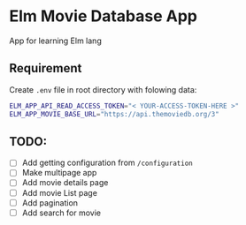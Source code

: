 # Elm Movie Database App

App for learning Elm lang

## Requirement
Create `.env` file in root directory with folowing data:
```sh
ELM_APP_API_READ_ACCESS_TOKEN="< YOUR-ACCESS-TOKEN-HERE >"
ELM_APP_MOVIE_BASE_URL="https://api.themoviedb.org/3"
```

## TODO:

- [ ] Add getting configuration from `/configuration`
- [ ] Make multipage app
- [ ] Add movie details page
- [ ] Add movie List page
- [ ] Add pagination
- [ ] Add search for movie

